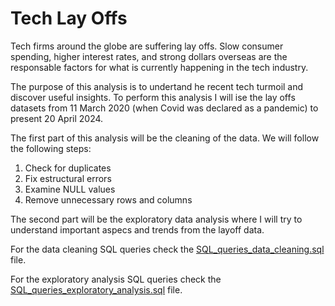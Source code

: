 # Tech Lay Offs

Tech firms around the globe are suffering lay offs. Slow consumer spending, higher interest rates, and strong dollars overseas are the responsable factors for what is currently happening in the tech industry.

The purpose of this analysis is to undertand he recent tech turmoil and discover useful insights. To perform this analysis I will ise the lay offs datasets from 11 March 2020 (when Covid was declared as a pandemic) to present 20 April 2024.  

The first part of this analysis will be the cleaning of the data. We will follow the following steps:
1. Check for duplicates
2. Fix estructural errors
3. Examine NULL values
4. Remove unnecessary rows and columns

The second part will be the exploratory data analysis where I will try to understand important aspecs and trends from the layoff data.

For the data cleaning SQL queries check the [SQL_queries_data_cleaning.sql](https://github.com/Luis102487/Tech_LayOffs/blob/main/SQL_queries_data_cleaning.sql) file.

For the exploratory analysis SQL queries check the [SQL_queries_exploratory_analysis.sql](https://github.com/Luis102487/Tech_LayOffs/blob/main/SQL_queries_exploratory_analysis.sql) file.
